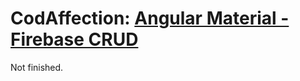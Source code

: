 # CodAffection: [Angular Material - Firebase CRUD](https://www.youtube.com/watch?v=hfhlzY3U27M&list=PLcmog4OnrNmG4fzjI1h0-_D1xwcNJz0_5&index=22&t=306s)

Not finished.

